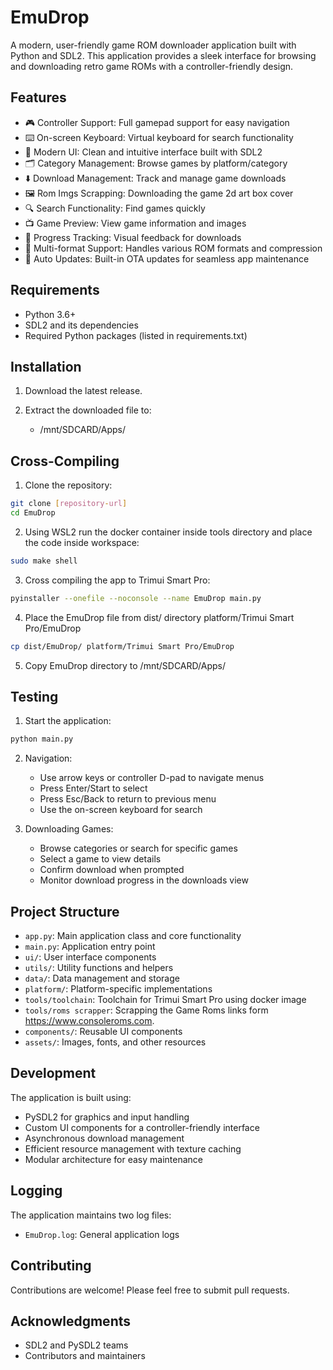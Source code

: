 # EmuDrop

A modern, user-friendly game ROM downloader application built with Python and SDL2. This application provides a sleek interface for browsing and downloading retro game ROMs with a controller-friendly design.

## Features

- 🎮 Controller Support: Full gamepad support for easy navigation
- ⌨️ On-screen Keyboard: Virtual keyboard for search functionality
- 📱 Modern UI: Clean and intuitive interface built with SDL2
- 🗂️ Category Management: Browse games by platform/category
- ⬇️ Download Management: Track and manage game downloads
- 🖼️ Rom Imgs Scrapping: Downloading the game 2d art box cover
- 🔍 Search Functionality: Find games quickly
- 📺 Game Preview: View game information and images
- 🎯 Progress Tracking: Visual feedback for downloads
- 💾 Multi-format Support: Handles various ROM formats and compression
- 🔄 Auto Updates: Built-in OTA updates for seamless app maintenance

## Requirements

- Python 3.6+
- SDL2 and its dependencies
- Required Python packages (listed in requirements.txt)

## Installation
1. Download the latest release.

2. Extract the downloaded file to:
    - /mnt/SDCARD/Apps/

## Cross-Compiling

1. Clone the repository:
```bash
git clone [repository-url]
cd EmuDrop
```

2. Using WSL2 run the docker container inside tools directory and place the code inside workspace:
```bash
sudo make shell
```

3. Cross compiling the app to Trimui Smart Pro:
```bash
pyinstaller --onefile --noconsole --name EmuDrop main.py
```
4. Place the EmuDrop file from dist/ directory platform/Trimui Smart Pro/EmuDrop
```bash
cp dist/EmuDrop/ platform/Trimui Smart Pro/EmuDrop
```

5. Copy EmuDrop directory to /mnt/SDCARD/Apps/

## Testing

1. Start the application:
```bash
python main.py
```

2. Navigation:
   - Use arrow keys or controller D-pad to navigate menus
   - Press Enter/Start to select
   - Press Esc/Back to return to previous menu
   - Use the on-screen keyboard for search

3. Downloading Games:
   - Browse categories or search for specific games
   - Select a game to view details
   - Confirm download when prompted
   - Monitor download progress in the downloads view

## Project Structure

- `app.py`: Main application class and core functionality
- `main.py`: Application entry point
- `ui/`: User interface components
- `utils/`: Utility functions and helpers
- `data/`: Data management and storage
- `platform/`: Platform-specific implementations
- `tools/toolchain`: Toolchain for Trimui Smart Pro using docker image
- `tools/roms scrapper`: Scrapping the Game Roms links form https://www.consoleroms.com.
- `components/`: Reusable UI components
- `assets/`: Images, fonts, and other resources

## Development

The application is built using:
- PySDL2 for graphics and input handling
- Custom UI components for a controller-friendly interface
- Asynchronous download management
- Efficient resource management with texture caching
- Modular architecture for easy maintenance

## Logging

The application maintains two log files:
- `EmuDrop.log`: General application logs

## Contributing
Contributions are welcome! Please feel free to submit pull requests.

## Acknowledgments

- SDL2 and PySDL2 teams
- Contributors and maintainers
